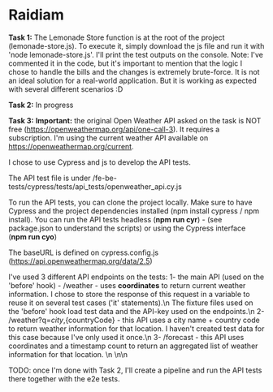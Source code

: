 # Raidiam

**Task 1:**
The Lemonade Store function is at the root of the project (lemonade-store.js).
To execute it, simply download the js file and run it with 'node lemonade-store.js'. I'll print the test outputs on the console.
Note: I've commented it in the code, but it's important to mention that the logic I chose to handle the bills and the changes is extremely brute-force. It is not an ideal solution for a real-world application. But it is working as expected with several different scenarios :D

**Task 2:**
In progress

**Task 3:**
**Important:** the original Open Weather API asked on the task is NOT free (https://openweathermap.org/api/one-call-3). It requires a subscription.
I'm using the current weather API available on https://openweathermap.org/current.

I chose to use Cypress and js to develop the API tests.

The API test file is under /fe-be-tests/cypress/tests/api_tests/openweather_api.cy.js

To run the API tests, you can clone the project locally. Make sure to have Cypress and the project dependencies installed (npm install cypress / npm install).
You can run the API tests headless (**npm run cyr**) - (see package.json to understand the scripts) or using the Cypress interface (**npm run cyo**)

The baseURL is defined on cypress.config.js (https://api.openweathermap.org/data/2.5)

I've used 3 different API endpoints on the tests:
1- the main API (used on the 'before' hook) - /weather - uses **coordinates** to return current weather information. I chose to store the response of this request in a variable to reuse it on several test cases ('it' statements).\n
The fixture files used on the 'before' hook load test data and the API-key used on the endpoints.\n
2- /weather?q=${city},${countryCode} - this API uses a city name + country code to return weather information for that location. I haven't created test data for this case because I've only used it once.\n
3- /forecast - this API uses coordinates and a timestamp count to return an aggregated list of weather information for that location. \n
\n\n

TODO: once I'm done with Task 2, I'll create a pipeline and run the API tests there together with the e2e tests.
